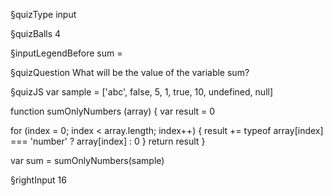 §quizType
input

§quizBalls
4

§inputLegendBefore
sum =



§quizQuestion
What will be the value of the variable sum?



§quizJS
var sample = ['abc', false, 5, 1, true, 10, undefined, null]

function sumOnlyNumbers (array) {
  var result = 0

  for (index = 0; index < array.length; index++) {
    result += typeof array[index] === 'number' ? array[index] : 0
  }
  return result
}

var sum = sumOnlyNumbers(sample)




§rightInput
16
